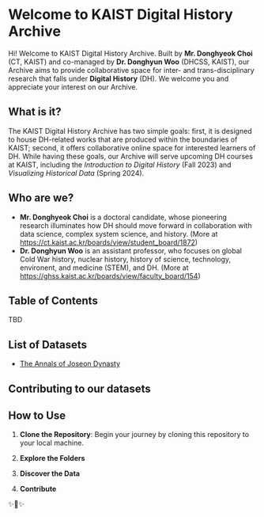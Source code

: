 # Welcome to KAIST Digital History Archive

<!-- 환영사 만들기 -->
Hi! Welcome to KAIST Digital History Archive. Built by **Mr. Donghyeok Choi** (CT, KAIST) and co-managed by **Dr. Donghyun Woo** (DHCSS, KAIST), our Archive aims to provide collaborative space for inter- and trans-disciplinary research that falls under **Digital History** (DH). We welcome you and appreciate your interest on our Archive.

## What is it?

<!-- About 만들기 -->
<!-- 이 저장소의 목적, 만든 계기, 등등 -->

The KAIST Digital History Archive has two simple goals: first, it is designed to house DH-related works that are produced within the boundaries of KAIST; second, it offers collaborative online space for interested learners of DH. While having these goals, our Archive will serve upcoming DH courses at KAIST, including the *Introduction to Digital History* (Fall 2023) and *Visualizing Historical Data* (Spring 2024).

## Who are we?

+ **Mr. Donghyeok Choi** is a doctoral candidate, whose pioneering research illuminates how DH should move forward in collaboration with data science, complex system science, and history. (More at <https://ct.kaist.ac.kr/boards/view/student_board/1872>)  
+ **Dr. Donghyun Woo** is an assistant professor, who focuses on global Cold War history, nuclear history, history of science, technology, environent, and medicine (STEM), and DH. (More at <https://ghss.kaist.ac.kr/boards/view/faculty_board/154>)

## Table of Contents
<!-- 목차 만들기 -->
TBD

## List of Datasets
 - [The Annals of Joseon Dynasty](./data/01ajd/README.md)

## Contributing to our datasets
<!-- 이 저장소에 기여하는 방법 -->

## How to Use
1. **Clone the Repository**: Begin your journey by cloning this repository to your local machine.

2. **Explore the Folders**

3. **Discover the Data**

4. **Contribute**

✨🌟✨
